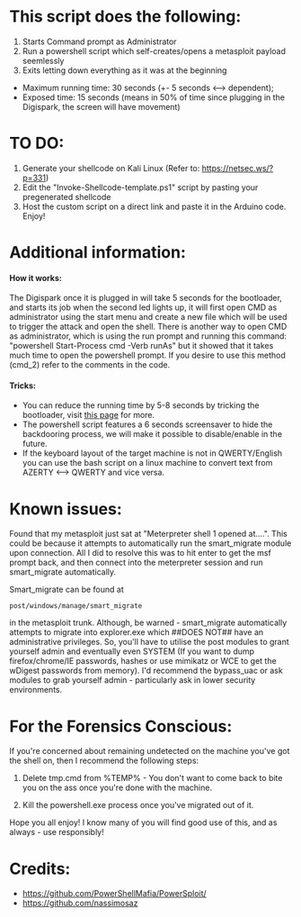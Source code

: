 # This script does the following:
1. Starts Command prompt as Administrator
2. Run a powershell script which self-creates/opens a metasploit payload seemlessly
3. Exits letting down everything as it was at the beginning

- Maximum running time: 30 seconds (+- 5 seconds <--> dependent);
- Exposed time: 15 seconds (means in 50% of time since plugging in the Digispark, the screen will have movement)
# TO DO:
1. Generate your shellcode on Kali Linux (Refer to: https://netsec.ws/?p=331)
2. Edit the "Invoke-Shellcode-template.ps1" script by pasting your pregenerated shellcode
3. Host the custom script on a direct link and paste it in the Arduino code. Enjoy!

# Additional information:
  #### How it works:
   The Digispark once it is plugged in will take 5 seconds for the bootloader, and starts its job when the second led lights up, it will first open CMD as administrator using the start menu and create a new file which will be used to trigger the attack and open the shell.
   There is another way to open CMD as administrator, which is using the run prompt and running this command: "powershell Start-Process cmd -Verb runAs" but it showed that it takes much time to open the powershell prompt. If you desire to use this method (cmd_2) refer to the comments in the code.
   #### Tricks:   
  - You can reduce the running time by 5-8 seconds by tricking the bootloader, visit [this page](https://digistump.com/wiki/digispark/tricks) for more.
  - The powershell script features a 6 seconds screensaver to hide the backdooring process, we will make it possible to disable/enable in the future.
  - If the keyboard layout of the target machine is not in QWERTY/English you can use the bash script on a linux machine to convert text from AZERTY <--> QWERTY and vice versa.
  
# Known issues:

Found that my metasploit just sat at "Meterpreter shell 1 opened at....". This could be because it attempts to automatically run the smart_migrate module upon connection. All I did to resolve this was to hit enter to get the msf prompt back, and then connect into the meterpreter session and run smart_migrate automatically.

Smart_migrate can be found at

    post/windows/manage/smart_migrate

in the metasploit trunk. Although, be warned - smart_migrate automatically attempts to migrate into explorer.exe which ##DOES NOT## have an administrative privileges. So, you'll have to utilise the post modules to grant yourself admin and eventually even SYSTEM (If you want to dump firefox/chrome/IE passwords, hashes or use mimikatz or WCE to get the wDigest passwords from memory). I'd recommend the bypass_uac or ask modules to grab yourself admin - particularly ask in lower security environments.

# For the Forensics Conscious:
If you're concerned about remaining undetected on the machine you've got the shell on, then I recommend the following steps:

1. Delete tmp.cmd from %TEMP% - You don't want to come back to bite you on the ass once you're done with the machine.

2. Kill the powershell.exe process once you've migrated out of it.

Hope you all enjoy! I know many of you will find good use of this, and as always - use responsibly!
# Credits:
- https://github.com/PowerShellMafia/PowerSploit/
- https://github.com/nassimosaz
